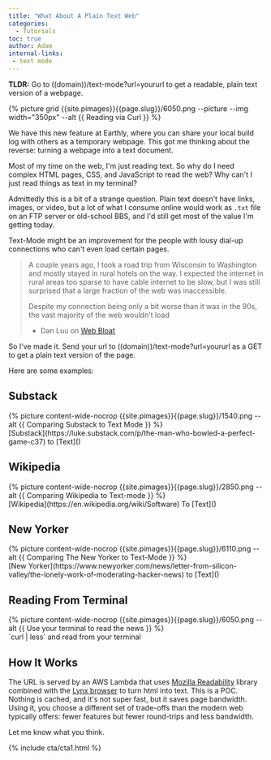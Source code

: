 ```yaml
---
title: "What About A Plain Text Web"
categories:
  - Tutorials
toc: true
author: Adam
internal-links:
 - text mode
---
```

__TLDR:__ Go to ((domain))/text-mode?url=yoururl to get a readable, plain text version of a webpage.

<div class="align-left">
 {% picture grid {{site.pimages}}{{page.slug}}/6050.png --picture --img width="350px" --alt {{ Reading via Curl }} %}
</div>

We have this new feature at Earthly, where you can share your local build log with others as a temporary webpage. This got me thinking about the reverse: turning a webpage into a text document.

Most of my time on the web, I'm just reading text. So why do I need complex HTML pages, CSS, and JavaScript to read the web? Why can't I just read things as text in my terminal?

Admittedly this is a bit of a strange question. Plain text doesn't have links, images, or video, but a lot of what I consume online would work as `.txt` file on an FTP server or old-school BBS, and I'd still get most of the value I'm getting today.

Text-Mode might be an improvement for the people with lousy dial-up connections who can't even load certain pages.

> A couple years ago, I took a road trip from Wisconsin to Washington and mostly stayed in rural hotels on the way. I expected the internet in rural areas too sparse to have cable internet to be slow, but I was still surprised that a large fraction of the web was inaccessible.
>
> Despite my connection being only a bit worse than it was in the 90s, the vast majority of the web wouldn't load
>
> - Dan Luu on [Web Bloat](https://danluu.com/web-bloat/)

So I've made it. Send your url to ((domain))/text-mode?url=yoururl as a GET to get a plain text version of the page.

Here are some examples:

## Substack

<div class="wide">
{% picture content-wide-nocrop {{site.pimages}}{{page.slug}}/1540.png --alt {{ Comparing Substack to Text Mode }} %}
<figcaption>[Substack](https://luke.substack.com/p/the-man-who-bowled-a-perfect-game-c37) to [Text]()</figcaption>
</div>

## Wikipedia

<div class="wide">
{% picture content-wide-nocrop {{site.pimages}}{{page.slug}}/2850.png --alt {{ Comparing Wikipedia to Text-mode }} %}
<figcaption>[Wikipedia](https://en.wikipedia.org/wiki/Software) To [Text]()</figcaption>
</div>

## New Yorker

<div class="wide">
{% picture content-wide-nocrop {{site.pimages}}{{page.slug}}/6110.png --alt {{ Comparing The New Yorker to Text-Mode }} %}
<figcaption>[New Yorker](https://www.newyorker.com/news/letter-from-silicon-valley/the-lonely-work-of-moderating-hacker-news) to [Text]()</figcaption>
</div>

## Reading From Terminal

<div class="wide">
{% picture content-wide-nocrop {{site.pimages}}{{page.slug}}/6050.png --alt {{ Use your terminal to read the news }} %}
<figcaption>`curl | less` and read from your terminal</figcaption>
</div>

## How It Works

The URL is served by an AWS Lambda that uses [Mozilla Readability](https://github.com/mozilla/readability) library combined with the [Lynx browser](https://lynx.invisible-island.net/) to turn html into text. This is a POC. Nothing is cached, and it's not super fast, but it saves page bandwidth. Using it, you choose a different set of trade-offs than the modern web typically offers: fewer features but fewer round-trips and less bandwidth.

Let me know what you think.

{% include cta/cta1.html %}
